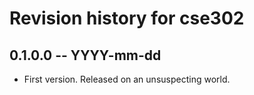 # Revision history for cse302

## 0.1.0.0 -- YYYY-mm-dd

* First version. Released on an unsuspecting world.
